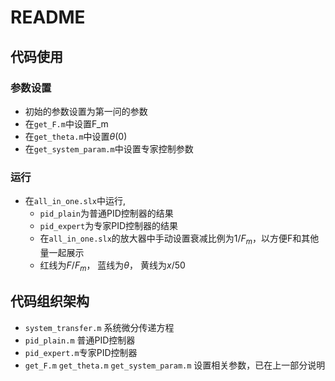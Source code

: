 # README

## 代码使用

### 参数设置

* 初始的参数设置为第一问的参数
* 在`get_F.m`中设置F_m
* 在`get_theta.m`中设置$\theta(0)$
* 在`get_system_param.m`中设置专家控制参数

### 运行

* 在`all_in_one.slx`中运行,
	* `pid_plain`为普通PID控制器的结果
	* `pid_expert`为专家PID控制器的结果
	* 在`all_in_one.slx`的放大器中手动设置衰减比例为$1/F_m$，以方便F和其他量一起展示
	* 红线为$F/F_m$， 蓝线为$\theta$， 黄线为$x/50$

## 代码组织架构

* `system_transfer.m` 系统微分传递方程
* `pid_plain.m` 普通PID控制器
* `pid_expert.m`专家PID控制器
* `get_F.m` `get_theta.m` `get_system_param.m` 设置相关参数，已在上一部分说明